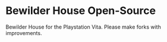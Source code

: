 # Bewilder House Open-Source
Bewilder House for the Playstation Vita.
Please make forks with improvements.
